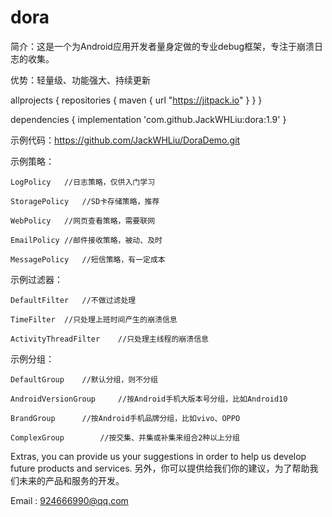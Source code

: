 # dora

简介：这是一个为Android应用开发者量身定做的专业debug框架，专注于崩溃日志的收集。

优势：轻量级、功能强大、持续更新

allprojects {
    repositories {
        maven { url "https://jitpack.io" }
    }
}

dependencies {
    implementation 'com.github.JackWHLiu:dora:1.9'
}

示例代码：https://github.com/JackWHLiu/DoraDemo.git

示例策略：					

	LogPolicy	//日志策略，仅供入门学习
					
	StoragePolicy	//SD卡存储策略，推荐
	
	WebPolicy	//网页查看策略，需要联网
	
	EmailPolicy	//邮件接收策略，被动、及时
	
	MessagePolicy	//短信策略，有一定成本

示例过滤器：

	DefaultFilter 	//不做过滤处理
	
	TimeFilter	//只处理上班时间产生的崩溃信息	
	
	ActivityThreadFilter	//只处理主线程的崩溃信息

示例分组：
	
	DefaultGroup 	//默认分组，则不分组
	
	AndroidVersionGroup 	//按Android手机大版本号分组，比如Android10
	
	BrandGroup		//按Android手机品牌分组，比如vivo、OPPO
	
	ComplexGroup		//按交集、并集或补集来组合2种以上分组
	
Extras, you can provide us your suggestions in order to help us develop future products and services.
另外，你可以提供给我们你的建议，为了帮助我们未来的产品和服务的开发。

Email : 924666990@qq.com
